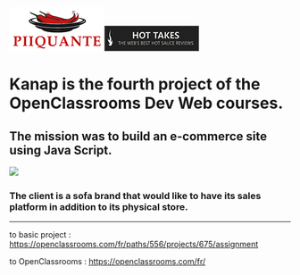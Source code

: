 ![](piquante%20logo.png)![](hot%20takes%20logo.png)
# Kanap is the fourth project of the OpenClassrooms Dev Web courses.
## The mission was to build an e-commerce site using Java Script.
![](pages%20kanap.png) 

### The client is a sofa brand that would like to have its sales platform in addition to its physical store.

---
to basic project : https://openclassrooms.com/fr/paths/556/projects/675/assignment

to OpenClassrooms : https://openclassrooms.com/fr/

